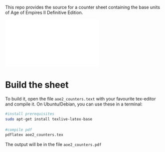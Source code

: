 This repo provides the source for a counter sheet containing the base units of Age of Empires II Definitive Edition.

![alt text](aoe2_counters.pdf)

# Build the sheet

To build it, open the file `aoe2_counters.text` with your favourite tex-editor and compile it.
On Ubuntu/Debian, you can use these in a terminal:

```bash
#install prerequisites
sudo apt-get install texlive-latex-base

#compile pdf
pdflatex aoe2_counters.tex
```

The output will be in the file `aoe2_counters.pdf`